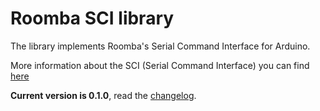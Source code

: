 # Roomba SCI library

The library implements Roomba's Serial Command Interface for Arduino.

More information about the SCI (Serial Command Interface) you can find [here](extras/Roomba_SCI_Spec_Manual.pdf)

**Current version is 0.1.0**, read the [changelog](CHANGELOG.md).
